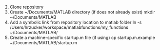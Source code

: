2. Clone repository 
1. Create ~/Documents/MATLAB directory (if does not already exist)
mkdir ~/Documents/MATLAB 
2. Add a symbolic link from repository location to matlab folder 
ln -s /Users/hrzucker/workspace/matlabfunctions/my_functions ~/Documents/MATLAB/ 
3. Create a machine-specific startup.m file (if using)
cp startup.m.example ~/Documents/MATLAB/startup.m 
